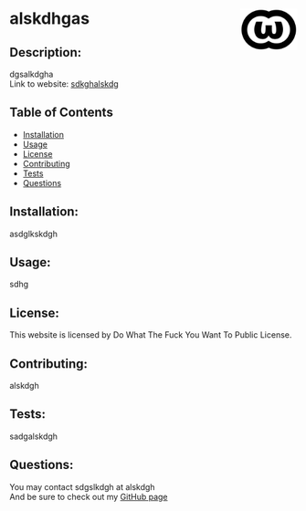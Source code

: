 
# alskdhgas<img src="Images/WTFPL.png" width="100" style="float:right">
## Description:
dgsalkdgha<br>
Link to website: [sdkghalskdg](sdkghalskdg)
## Table of Contents

* [Installation](#installation)
* [Usage](#usage)
* [License](#license)
* [Contributing](#contributing)
* [Tests](#tests)
* [Questions](#questions)

## Installation:
asdglkskdgh
## Usage:
sdhg
## License:
This website is licensed by Do What The Fuck You Want To Public License.
## Contributing:
alskdgh
## Tests:
sadgalskdgh
## Questions:
You may contact sdgslkdgh at alskdgh<br>
And be sure to check out my [GitHub page](github.com/sadlkgh)
